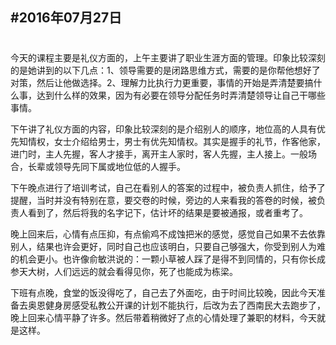 #2016年07月27日
---
#
今天的课程主要是礼仪方面的，上午主要讲了职业生涯方面的管理。印象比较深刻的是她讲到的以下几点：1、领导需要的是闭路思维方式，需要的是你帮他想好了对策，然后让他做选择。2、理解力比执行力更重要，事情的开始是弄清楚要搞什么事，达到什么样的效果，因为有必要在领导分配任务时弄清楚领导让自己干哪些事情。

下午讲了礼仪方面的内容，印象比较深刻的是介绍别人的顺序，地位高的人具有优先知情权，女士介绍给男士，男士有优先知情权。其实是握手的礼节，作客他家，进门时，主人先握，客人才接手，离开主人家时，客人先握，主人接上。一般场合，长辈或领导先同下属或地位低的人握手。

下午晚点进行了培训考试，自己在看别人的答案的过程中，被负责人抓住，给予了提醒，当时并没有特别在意，要交卷的时候，旁边的人来看我的答卷的时候，被负责人看到了，然后将我的名字记下，估计坏的结果是要被通报，或者重考了。

晚上回来后，心情有点压抑，有点偷鸡不成蚀把米的感觉，感觉自己如果不去依靠别人，结果也许会更好，同时自己也应该明白，只要自己够强大，你受到别人为难的机会更小。也许像俞敏洪说的：一颗小草被人踩了是得不到同情的，只有你长成参天大树，人们远远的就会看得见你，死了也能成为栋梁。

下班有点晚，食堂的饭没得吃了，自己去了外面吃，由于时间比较晚，因此今天准备去奥恩健身房感受私教公开课的计划不能执行，后改为去了西南民大去跑步了，晚上回来心情平静了许多。然后带着稍微好了点的心情处理了兼职的材料，今天就是这样。